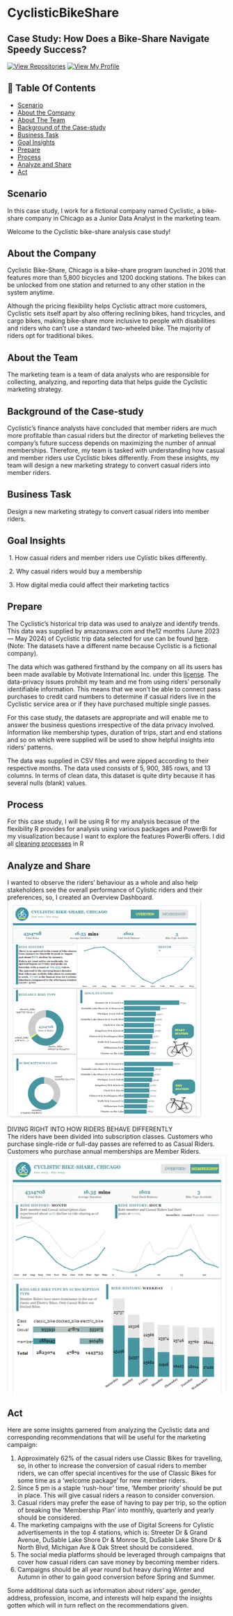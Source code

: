 # CyclisticBikeShare

## Case Study: How Does a Bike-Share Navigate Speedy Success? 
[![View Repositories](https://img.shields.io/badge/View-My_Repositories-blue?logo=GitHub)](https://github.com/KanyinsolaAdeleye?tab=repositories)
[![View My Profile](https://img.shields.io/badge/View-My_Profile-green?logo=GitHub)](https://github.com/KanyinsolaAdeleye)

## 📕 Table Of Contents
* [Scenario](<## scenario>)
* [About the Company](<About the Company>)
* [About The Team](<About the Team>)
* [Background of the Case-study](<Background of the Case-study>)
* [Business Task](<Business Task>)
* [Goal Insights](<Goal Insights>)
* [Prepare](<Prepare>)
* [Process](<Process>)
* [Analyze and Share](<Analyze and Share>)
* [Act](#act)


## Scenario

In this case study, I work for a fictional company named Cyclistic, a bike-share company in Chicago as a Junior Data Analyst in the marketing team.

Welcome to the Cyclistic bike-share analysis case study!

## About the Company

Cyclistic Bike-Share, Chicago is a bike-share program launched in 2016 that features more than 5,800 bicycles and 1200 docking stations. The bikes can be unlocked from one station and returned to any other station in the system anytime.

Although the pricing flexibility helps Cyclistic attract more customers, Cyclistic sets itself apart by also offering reclining bikes, hand tricycles, and cargo bikes, making bike-share more inclusive to people with disabilities and riders who can’t use a standard two-wheeled bike. The majority of riders opt for traditional bikes.

## About the Team
The marketing team is a team of data analysts who are responsible for collecting, analyzing, and reporting data that helps guide the Cyclistic marketing strategy.

## Background of the Case-study
Cyclistic’s finance analysts have concluded that member riders are much more profitable than casual riders but the director of marketing believes the company’s future success depends on maximizing the number of annual memberships. Therefore, my team is tasked with understanding how casual and member riders use Cyclistic bikes differently. From these insights, my team will design a new marketing strategy to convert casual riders into member riders.

## Business Task
Design a new marketing strategy to convert casual riders into member riders.

## Goal Insights
­­ ­­­1. How casual riders and member riders use Cylistic bikes differently.

­ 2. Why casual riders would buy a membership

­ 3. How digital media could affect their marketing tactics   


## Prepare

The Cyclistic’s historical trip data was used to analyze and identify trends. This data was supplied by amazonaws.com and the12 months (June 2023 — May 2024) of Cyclistic trip data selected for use can be found [here](<https://divvy-tripdata.s3.amazonaws.com/index.html>). (Note: The datasets have a different name because Cyclistic is a fictional company).

The data which was gathered firsthand by the company on all its users has been made available by Motivate International Inc. under this [license](https://divvybikes.com/data-license-agreement). The data-privacy issues prohibit my team and me from using riders’ personally identifiable information. This means that we won’t be able to connect pass purchases to credit card numbers to determine if casual riders live in the Cyclistic service area or if they have purchased multiple single passes.

For this case study, the datasets are appropriate and will enable me to answer the business questions irrespective of the data privacy involved. Information like membership types, duration of trips, start and end stations and so on which were supplied will be used to show helpful insights into riders’ patterns.

The data was supplied in CSV files and were zipped according to their respective months. The data used consists of 5, 900, 385 rows, and 13 columns. In terms of clean data, this dataset is quite dirty because it has several nulls (blank) values.

## Process
For this case study, I will be using R for my analysis becasue of the flexibility R provides for analysis using various packages and PowerBi for my visualization because I want to explore the features PowerBi offers. I did all [cleaning processes](https://github.com/KanyinsolaAdeleye/CyclisticBikeShare/blob/main/rscript.R) in R

## Analyze and Share
I wanted to observe the riders’ behaviour as a whole and also help stakeholders see the overall performance of Cylistic riders and their preferences, so, I created an Overview Dashboard.  
![overview](https://github.com/KanyinsolaAdeleye/CyclisticBikeShare/blob/main/overview.PNG)

DIVING RIGHT INTO HOW RIDERS BEHAVE DIFFERENTLY  
The riders have been divided into subscription classes. Customers who purchase single-ride or full-day passes are referred to as Casual Riders. Customers who purchase annual memberships are Member Riders.   
![membership](https://github.com/KanyinsolaAdeleye/CyclisticBikeShare/blob/main/membership.PNG)


## Act

Here are some insights garnered from analyzing the Cyclistic data and corresponding recommendations that will be useful for the marketing campaign:  

1. Approximately 62% of the casual riders use Classic Bikes for travelling, so, in other to increase the conversion of casual riders to member riders, we can offer special incentives for the use of Classic Bikes for some time as a ‘welcome package’ for new member riders.  
2. Since 5 pm is a staple ‘rush-hour’ time, ‘Member priority’ should be put in place. This will give casual riders a reason to consider conversion.  
3. Casual riders may prefer the ease of having to pay per trip, so the option of breaking the ‘Membership Plan’ into monthly, quarterly and yearly should be considered.  
4. The marketing campaigns with the use of Digital Screens for Cylistic advertisements in the top 4 stations, which is: Streeter Dr & Grand Avenue, DuSable Lake Shore Dr & Monroe St, DuSable Lake Shore Dr & North Blvd, Michigan Ave & Oak Street should be considered.  
5. The social media platforms should be leveraged through campaigns that cover how casual riders can save money by becoming member riders.  
6. Campaigns should be all year round but heavy during Winter and Autumn in other to gain good conversion before Spring and Summer.
   
Some additional data such as information about riders’ age, gender, address, profession, income, and interests will help expand the insights gotten which will in turn reflect on the recommendations given.  
